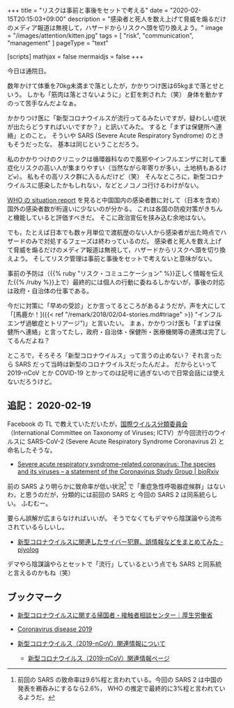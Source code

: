 +++
title = "リスクは事前と事後をセットで考える"
date =  "2020-02-15T20:15:03+09:00"
description = "感染者と死人を数え上げて脅威を煽るだけのメディア報道は無視して，ハザードからリスクへ頭を切り換えよう。"
image = "/images/attention/kitten.jpg"
tags = [ "risk", "communication", "management" ]
pageType = "text"

[scripts]
  mathjax = false
  mermaidjs = false
+++

今日は通院日。

数年かけて体重を70kg未満まで落としたが，かかりつけ医は65kgまで落とせという。
しかも「筋肉は落とさないように」と釘を刺された（笑） 身体を動かすのって苦手なんだよなぁ。

かかりつけ医に「新型コロナウイルスが流行ってるみたいですが，疑わしい症状が出たらどうすればいいですか？」と訊いてみた。
すると「まずは保健所へ連絡」とのこと。
そういや SARS (Severe Acute Respiratory Syndrome) のときもそうだったな。
基本は同じということだろう。

私のかかりつけのクリニックは循環器科なので風邪やインフルエンザに対して重症化リスクの高い人が集まりやすい（当然ながら年寄りが多い，土地柄もあるけど`w`）。
私もその高リスク群に入るんだけど（笑） そんなところに，新型コロナウイルスに感染したかもしれない，などとノコノコ行けるわけがない。

[WHO の situation report](https://www.who.int/emergencies/diseases/novel-coronavirus-2019/situation-reports) を見ると中国国内の感染者数に対して（日本を含め）国外の感染者数が桁違いに少ないのが分かる。
これは各国の防疫対策がきちんと機能していると評価すべきだ。
そこに政治宣伝を挟み込む余地はない。

でも，たとえば日本でも数ヶ月単位で渡航歴のない人から感染者が出た時点でハザードのみで対処するフェーズは終わっているのだ。
感染者と死人を数え上げて脅威を煽るだけのメディア報道は無視して，ハザードからリスクへ頭を切り換えよう。
そしてリスク管理は事前と事後をセットで考えないと意味がない。

事前の予防は（{{% ruby "リスク・コミュニケーション" %}}正しく情報を伝えた{{% /ruby %}}上で）最終的には個人の行動に委ねるしかないが，事後の対応は政府・自治体の仕事である。

今だに対策に「早めの受診」とか言ってるところがあるようだが，声を大にして「[馬鹿か！]({{< ref "/remark/2018/02/04-stories.md#triage" >}} "インフルエンザ過敏症とトリアージ")」と言いたい。
まぁ，かかりつけ医も「まずは保健所へ連絡」と言ってたし，政府・自治体・保健所・医療機関等の連携は完了してるんだよね？

ところで，そろそろ「新型コロナウイルス」って言うの止めない？ それ言ったら SARS だって当時は新型のコロナウイルスだったんだよ。
だからといって 2019-nCoV とか COVID-19 とかってのは記号に過ぎないので日常会話には使えないだろうけど。

## 追記： 2020-02-19

Facebook の TL で教えていただいたが，[国際ウイルス分類委員会](https://talk.ictvonline.org/)（International Committee on Taxonomy of Viruses; ICTV）が今回流行のウイルスに SARS-CoV-2 (Severe Acute Respiratory Syndrome Coronavirus 2) と命名したそうな。

- [Severe acute respiratory syndrome-related coronavirus: The species and its viruses – a statement of the Coronavirus Study Group | bioRxiv](https://doi.org/10.1101/2020.02.07.937862)

前の SARS より明らかに致命率が低い状況[^r1] で「重症急性呼吸器症候群」はないわ，と思うのだが，分類的には前回の SARS と 今回の SARS 2 は同系統らしい。
ふむむー。

[^r1]: 前回の SARS の致命率は9.6%程と言われている。今回の SARS 2 は中国の発表を鵜呑みにするなら2.6%， WHO の推定で最終的に3%程と言われているようだ。

要らん誤解が広まらなければいいが。
そうでなくてもデマやら陰謀論やら流布されているらしいし。

- [新型コロナウイルスに関連したサイバー犯罪、誤情報などをまとめてみた - piyolog](https://piyolog.hatenadiary.jp/entry/2020/02/06/064457)

デマやら陰謀論やらとセットで「流行」しているという点でも SARS と同系統と言えるのかもね（笑）

## ブックマーク

- [新型コロナウイルスに関する帰国者・接触者相談センター｜厚生労働省](https://www.mhlw.go.jp/stf/seisakunitsuite/bunya/kenkou_iryou/covid19-kikokusyasessyokusya.html)

- [Coronavirus disease 2019](https://www.who.int/emergencies/diseases/novel-coronavirus-2019)
- [新型コロナウイルス（2019-nCoV）関連情報について](https://www.niid.go.jp/niid/ja/diseases/ka/corona-virus/2019-ncov/9324-2019-ncov.html)
    - [新型コロナウイルス（2019-nCoV）関連情報ページ](https://www.niid.go.jp/niid/ja/diseases/ka/corona-virus/2019-ncov.html)

